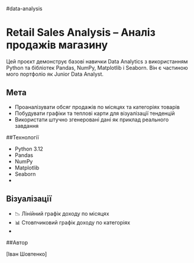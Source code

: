 #data-analysis
# Retail Sales Analysis – Аналіз продажів магазину

Цей проєкт демонструє базові навички Data Analytics з використанням Python та бібліотек Pandas, NumPy, Matplotlib і Seaborn. Він є частиною мого портфоліо як Junior Data Analyst.

## Мета

- Проаналізувати обсяг продажів по місяцях та категоріях товарів
- Побудувати графіки та теплові карти для візуалізації тенденцій
- Використати штучно згенеровані дані як приклад реального завдання

##Технології

- Python 3.12
- Pandas
- NumPy
- Matplotlib
- Seaborn
- 
## Візуалізації

- 📉 Лінійний графік доходу по місяцях
- 📊 Стовпчиковий графік доходу по категоріях
- 
##Автор

[Іван Шовтенко]

